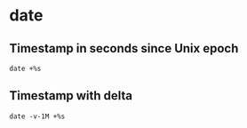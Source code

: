 # date

## Timestamp in seconds since Unix epoch

`date +%s`

## Timestamp with delta

`date -v-1M +%s`
